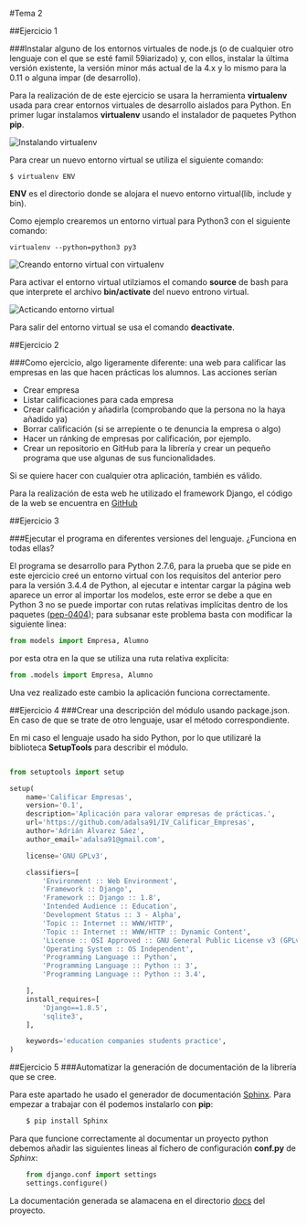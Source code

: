 #Tema 2

##Ejercicio 1

###Instalar alguno de los entornos virtuales de node.js (o de cualquier otro lenguaje con el que se esté famil 59iarizado) y, con ellos, instalar la última versión existente, la versión minor más actual de la 4.x y lo mismo para la 0.11 o alguna impar (de desarrollo).

Para la realización de de este ejercicio se usara la herramienta **virtualenv** usada para crear entornos virtuales de desarrollo aislados para Python.
En primer lugar instalamos **virtualenv** usando el instalador de paquetes Python **pip**.

![Instalando virtualenv](https://www.dropbox.com/s/w15xukb5l45cju8/Tema2_1.png?dl=1 "Instalando virtualenv")

Para crear un nuevo entorno virtual se utiliza el siguiente comando:

    $ virtualenv ENV

**ENV** es el directorio donde se alojara el nuevo entorno virtual(lib, include y bin).

Como ejemplo crearemos un entorno virtual para Python3 con el siguiente comando:

    virtualenv --python=python3 py3

![Creando entorno virtual con virtualenv](https://www.dropbox.com/s/e21xlwuug9wiw4x/Tema2_2.png?dl=1 "Creando entorno virtual con virtualenv")

Para activar el entorno virtual utilziamos el comando **source** de bash para que interprete el archivo **bin/activate** del nuevo entrono virtual.

![Acticando entorno virtual](https://www.dropbox.com/s/ycwr5yov4sta8mp/Tema2_3.png?dl=1)

Para salir del entorno virtual se usa el comando **deactivate**.


##Ejercicio 2

###Como ejercicio, algo ligeramente diferente: una web para calificar las empresas en las que hacen prácticas los alumnos. Las acciones serían 
* Crear empresa
* Listar calificaciones para cada empresa
* Crear calificación y añadirla (comprobando que la persona no la haya añadido ya) 
* Borrar calificación (si se arrepiente o te denuncia la empresa o algo)
* Hacer un ránking de empresas por calificación, por ejemplo. 
* Crear un repositorio en GitHub para la librería y crear un pequeño programa que use algunas de sus funcionalidades. 

Si se quiere hacer con cualquier otra aplicación, también es válido.



Para la realización de esta web he utilizado el framework Django, el código de la web se encuentra en [GitHub](https://github.com/adalsa91/IV_Calificar_Empresas)


##Ejercicio 3

###Ejecutar el programa en diferentes versiones del lenguaje. ¿Funciona en todas ellas?

El programa se desarrollo para Python 2.7.6, para la prueba que se pide en este ejercicio creé un entorno virtual con los requisitos del anterior pero para la versión 3.4.4 de Python, al ejecutar e intentar cargar la página web aparece un error al importar los modelos, este error se debe a que en Python 3 no se puede importar con rutas relativas implícitas dentro de los paquetes ([pep-0404](https://www.python.org/dev/peps/pep-0404/#imports)); para subsanar este problema basta con modificar la siguiente linea:
``` python
from models import Empresa, Alumno
```

por esta otra en la que se utiliza una ruta relativa explicita:

``` python
from .models import Empresa, Alumno
```
Una vez realizado este cambio la aplicación funciona correctamente.

##Ejercicio 4
###Crear una descripción del módulo usando package.json. En caso de que se trate de otro lenguaje, usar el método correspondiente.

En mi caso el lenguaje usado ha sido Python, por lo que utilizaré la biblioteca **SetupTools** para describir el módulo.


``` python

from setuptools import setup

setup(
    name='Calificar Empresas',
    version='0.1',
    description='Aplicación para valorar empresas de prácticas.',
    url='https://github.com/adalsa91/IV_Calificar_Empresas',
    author='Adrián Álvarez Sáez',
    author_email='adalsa91@gmail.com',

    license='GNU GPLv3',

    classifiers=[
        'Environment :: Web Environment',
        'Framework :: Django',
        'Framework :: Django :: 1.8',
        'Intended Audience :: Education',
        'Development Status :: 3 - Alpha',
        'Topic :: Internet :: WWW/HTTP',
        'Topic :: Internet :: WWW/HTTP :: Dynamic Content',
        'License :: OSI Approved :: GNU General Public License v3 (GPLv3)',
        'Operating System :: OS Independent',
        'Programming Language :: Python',
        'Programming Language :: Python :: 3',
        'Programming Language :: Python :: 3.4',

    ],
    install_requires=[
        'Django==1.8.5',
        'sqlite3',
    ],

    keywords='education companies students practice',
)

```

##Ejercicio 5
###Automatizar la generación de documentación de la librería que se cree.

Para este apartado he usado el generador de documentación [Sphinx](http://www.sphinx-doc.org/es/stable/index.html). Para empezar a trabajar con él podemos instalarlo con **pip**:

``` bash
	$ pip install Sphinx
```

Para que funcione correctamente al documentar un proyecto python debemos añadir las siguientes lineas al fichero de configuración **conf.py** de *Sphinx*:

```python
	from django.conf import settings
	settings.configure()

```

La documentación generada se alamacena en el directorio [docs](https://github.com/adalsa91/IV_Calificar_Empresas/tree/master/docs) del proyecto.
